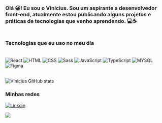 ### Olá 😀!  Eu sou o Vinicius. Sou um aspirante a desenvolvedor front-end, atualmente estou publicando alguns projetos e práticas de tecnologias que venho aprendendo. 💻☕ <br><br>


### Tecnologias que eu uso no meu dia <br><br>

![React](https://img.shields.io/badge/React-20232A?style=for-the-badge&logo=react&logoColor=61DAFB)
![HTML](https://img.shields.io/badge/HTML5-E34F26?style=for-the-badge&logo=html5&logoColor=white)
![CSS](https://img.shields.io/badge/CSS3-1572B6?style=for-the-badge&logo=css3&logoColor=white)
![Sass](https://img.shields.io/badge/Sass-CC6699?style=for-the-badge&logo=sass&logoColor=white)
![JavaScript](https://img.shields.io/badge/JavaScript-F7DF1E?style=for-the-badge&logo=javascript&logoColor=black)
![TypeScript](https://img.shields.io/badge/TypeScript-007ACC?style=for-the-badge&logo=typescript&logoColor=white)
![MYSQL](https://img.shields.io/badge/MySQL-00000F?style=for-the-badge&logo=mysql&logoColor=white)
![Figma](https://img.shields.io/badge/Figma-F24E1E?style=for-the-badge&logo=figma&logoColor=white) <br><br>

![Vinicius GitHub stats](https://github-readme-stats.vercel.app/api?username=Vinicius-gif&show_icons=true&theme=cobalt)

### Minhas redes 

[![Linkdin](https://img.shields.io/badge/LinkedIn-0077B5?style=for-the-badge&logo=linkedin&logoColor=white)](https://www.linkedin.com/in/vinicius-felipe-5148a81b5/)

![](https://komarev.com/ghpvc/?username=Vinicius-gif)
